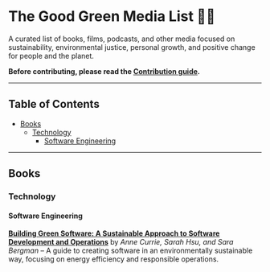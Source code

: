 # The Good Green Media List 🌱🙏

A curated list of books, films, podcasts, and other media focused on sustainability, environmental justice, personal growth, and positive change for people and the planet.

**Before contributing, please read the [Contribution guide](CONTRIBUTING.md).**

---

## Table of Contents

- [Books](#books)
  - [Technology](#technology)
    - [Software Engineering](#software-engineering)

---

## Books

### Technology

#### Software Engineering

**[Building Green Software: A Sustainable Approach to Software Development and Operations](https://www.amazon.com/Building-Green-Software-Sustainable-Development/dp/1098150627)** by *Anne Currie, Sarah Hsu, and Sara Bergman* – A guide to creating software in an environmentally sustainable way, focusing on energy efficiency and responsible operations.
